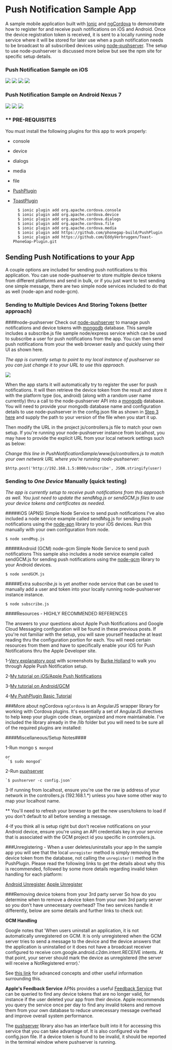 Push Notification Sample App
============================
A sample mobile application built with [Ionic](http://ionicframework.com) and [ngCordova](http://ngcordova.com/) to demonstrate how to register for and receive push notifications on iOS
and Android. Once the device registration token is received, it is sent to a locally running node service where it will be stored for 
later use when a push notification needs to be broadcast to all subscribed devices using [node-pushserver](https://www.npmjs.org/package/node-pushserver). 
The setup to use node-pushserver is discussed more below but see the npm site for specific setup details. 



### Push Notification Sample on iOS
![](screenshots-blog/IMG_0009.jpg) ![](screenshots-blog/IMG_0012.jpg) ![](screenshots-blog/ios-swipe.png)
![](screenshots-blog/ios-app.png) 


### Push Notification Sample on Android Nexus 7
![](screenshots-blog/android-statusbar-pull.png) ![](android-foreground.png) ![](screenshots-blog/android-app.png) 


### ** PRE-REQUISITES 

You must install the following plugins for this app to work properly:

- console
- device
- dialogs
- media
- file
- [PushPlugin](https://github.com/phonegap-build/PushPlugin)
- [ToastPlugin](https://github.com/EddyVerbruggen/Toast-PhoneGap-Plugin) 


        $ ionic plugin add org.apache.cordova.console
        $ ionic plugin add org.apache.cordova.device
        $ ionic plugin add org.apache.cordova.dialogs    
        $ ionic plugin add org.apache.cordova.file
        $ ionic plugin add org.apache.cordova.media
        $ ionic plugin add https://github.com/phonegap-build/PushPlugin
        $ ionic plugin add https://github.com/EddyVerbruggen/Toast-PhoneGap-Plugin.git



## Sending Push Notifications to your App

A couple options are included for sending push notifications to this application. You can use node-pushserver to store multiple device tokens
from different platforms and send in bulk, or if you just want to test sending one simple message, there are two simple node services included
to do that as well (node-apn and node-gcm). 

### Sending to Multiple Devices And Storing Tokens (better approach)
####node-pushserver 
Check out [node-pushserver](https://www.npmjs.org/package/node-pushserver) to manage push notifications and device tokens with [mongodb](www.mongodb.org) database. This sample includes a subscribe.js file
sample node/express service which can be used to subscribe a user for push notifications from the app. You can then send push notifications
from your the web browser easily and quickly using their UI as shown here. 

*The app is currently setup to point to my local instance of pushserver so you can just change it to your URL to use this approach.*

![](screenshots-blog/push-server.png) 

When the app starts it will automatically try to register the user for push notifications. It will then retrieve the device token from the result
and store it with the platform type (ios, android) (along with a random user name currently) thru a call to the node-pushserver API 
into a [mongodb](www.mongodb.org) database. You
will need to provide your mongodb database name and configuration details to use node-pushserver in the config.json file as shown in 
[Step 3 here](https://www.npmjs.org/package/node-pushserver) and supply the path to your version of the file when you start it up. 

Then modify the URL in the project js/controllers.js file to match your own 
setup. If you're running your node-pushserver instance from localhost, you may have to provide the explicit URL from your local network settings such as below:  


*Change this line in PushNotificationSample/www/js/controllers.js to match your own network URL where you're running node-pushserver:*
    
    $http.post('http://192.168.1.5:8000/subscribe', JSON.stringify(user)

### Sending to *One Device* Manually (quick testing)

*The app is currently setup to receive push notifications from this approach as well. You just need to update the sendMsg.js or sendGCM.js files
 to use your device tokens and certificates as needed.*

#####iOS (APNS) Simple Node Service to send push notifications
I've also included a node service example called sendMsg.js for sending push notifications using the [node-apn](https://github.com/argon/node-apn)
library to your iOS devices. Run this manually with your own configuration from node.

  `$ node sendMsg.js`
 
#####Android (GCM) node-gcm Simple Node Service to send push notifications
This sample also includes a node service example called sendGCM.js for sending push notifications using the [node-gcm](https://github.com/ToothlessGear/node-gcm)
library to your Android devices. 
  
  `$ node sendGCM.js`

#####Extra
*subscribe.js* is yet another node service that can be used to manually add a user and token into your locally running node-pushserver instance
instance.
  
  `$ node subscribe.js`


####Resources - HIGHLY RECOMMENDED REFERENCES

The answers to your questions about Apple Push Notifications and Google Cloud Messaging configuration will be found in these previous 
posts. If you're not familiar with the setup, you will save yourself headache at least reading thru the configuration portion
for each. You will need certain resources from them and have to specifically enable your iOS for Push Notifications thru the Apple
Developer site. 

1-[Very explanatory post](http://blogs.telerik.com/appbuilder/posts/14-01-14/let's-get-push-notifications-working-in-phonegap-and-ios?utm_content=buffer751c3&utm_medium=social&utm_source=app.net&utm_campaign=buffer) with screenshots 
by [Burke Holland](https://twitter.com/burkeholland) to walk you through Apple Push Notification setup. 

2-[My tutorial on iOS/Apple Push Notifications](http://devgirl.org/2012/10/19/tutorial-apple-push-notifications-with-phonegap-part-1/)  

3-[My tutorial on Android/GCM](http://devgirl.org/2012/10/25/tutorial-android-push-notifications-with-phonegap/)

4-[My PushPlugin Basic Tutorial](http://devgirl.org/2013/07/17/tutorial-implement-push-notifications-in-your-phonegap-application/)

###More about ngCordova
`ngCordova` is an AngularJS wrapper library for working with Cordova plugins. It's essentially a set of AngularJS directives
to help keep your plugin code clean, organized and more maintainable. I've included the library already in the /lib folder
but you will need to be sure all of the required plugins are installed:

####Miscellaneous/Setup Notes####

1-Run mongo
    `$ mongod`
    
    or 
     `$ sudo mongod`

2-Run [pushserver](https://www.npmjs.org/package/node-pushserver)

    `$ pushserver -c config.json`
    
3-If running from localhost, ensure you're use the raw ip address of your network in the controllers.js (192.168.1.*) unless you 
have some other way to map your localhost name.

** You'll need to refresh your browser to get the new users/tokens to load if you don't default to all before sending a message.

4-If you think all is setup right but don't receive notifications on your Android device, ensure you're using an API credentials key in your service that is associated with the GCM project id
you specific in controllers.js. 

###Unregistering - When a user deletes/uninstalls your app
In the sample app you will see that the local `unregister` method is simply removing the device token from the database, not calling the `unregister()`
 method in the PushPlugin. Please read the following links to get the details about why this is recommended, followed by some more details regarding
 invalid token handling for each platform:

[Android Unregister](http://developer.android.com/google/gcm/adv.html#unreg-why)
[Apple Unregister](https://developer.apple.com/library/ios/documentation/UIKit/Reference/UIApplication_Class/index.html#//apple_ref/occ/instm/UIApplication/unregisterForRemoteNotifications) 
 
###Removing device tokens from your 3rd party server
So how do you determine when to remove a device token from your own 3rd party server so you don't have unnecessary overhead? The two services
handle it differently, below are some details and further links to check out:

**GCM Handling**

Google notes that 'When users uninstall an application, it is not automatically unregistered on GCM. It is only unregistered when the GCM server tries to send a message to the device and the device answers that the application is uninstalled or it does not have a broadcast receiver configured to receive com.google.android.c2dm.intent.RECEIVE intents. 
At that point, your server should mark the device as unregistered (the server will receive a NotRegistered error).'

See [this link](http://developer.android.com/google/gcm/adv.html) for advanced concepts and other useful information surrounding this. 

**Apple's Feedback Service**
APNs provides a useful [Feedback Service](https://developer.apple.com/library/ios/documentation/NetworkingInternet/Conceptual/RemoteNotificationsPG/Chapters/CommunicatingWIthAPS.html#//apple_ref/doc/uid/TP40008194-CH101-SW3) 
that can be queried to find any device tokens that are no longer valid, for instance if the user deleted your app from their device. Apple recommends
you query the service once per day to find any invalid tokens and remove them from your own database to reduce unnecessary message overhead and improve overall system performance. 

The [pushserver](https://www.npmjs.org/package/node-pushserver) library also has an interface built into it for accessing this service 
that you can take advantage of. It is also configured via the config.json file. If a device token is found to be invalid, it should be
reported in the terminal window where pushserver is running. 

